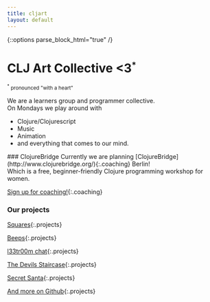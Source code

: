```yaml
---
title: cljart
layout: default
---
```

{::options parse_block_html="true" /}

# CLJ Art Collective <3<sup><small>*</small></sup>

<small><sup>*</sup> pronounced "with a heart"</small>  

We are a learners group and programmer collective.  
On Mondays we play around with  

* Clojure/Clojurescript  
* Music    
* Animation  
* and everything that comes to our mind.  

<div class="box">
### ClojureBridge
Currently we are planning [ClojureBridge](http://www.clojurebridge.org/){:.coaching} Berlin! <br>
Which is a free, beginner-friendly Clojure programming workshop for women.  

[Sign up for coaching!](https://docs.google.com/forms/d/1tZXTsTPkeHA4EAW2pMVk_CzW1FkSxmGRWrgdvkPI__4/viewform?c=0&w=1&fbzx=3635869930483963967){:.coaching}
</div>

### Our projects

[Squares](/squares.html){:.projects}

[Beeps](/beeps.html){:.projects}  

[l33tr00m chat](http://l33tr00m.herokuapp.com/){:.projects}  

[The Devils Staircase](https://github.com/cljart/TheDevilsStaircase){:.projects}  

[Secret Santa](https://github.com/cljart/secretsanta){:.projects}  

[And more on Github](https://github.com/cljart){:.projects}  

